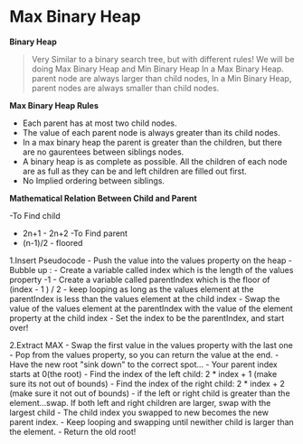 # Max Binary Heap

**Binary Heap**

> Very Similar to a binary search tree, but with different rules!
> We will be doing Max Binary Heap and Min Binary Heap
> In a Max Binary Heap. parent node are always larger than child nodes, In a Min Binary Heap, parent nodes are always smaller than child nodes.

**Max Binary Heap Rules**

- Each parent has at most two child nodes.
- The value of each parent node is always greater than its child nodes.
- In a max binary heap the parent is greater than the children, but there are no gaurentees between siblings nodes.
- A binary heap is as complete as possible. All the children of each node are as full as they can be and left children are filled out first.
- No Implied ordering between siblings.

**Mathematical Relation Between Child and Parent**

-To Find child 
 - 2n+1 - 2n+2
-To Find parent
 - (n-1)/2 - floored

1.Insert Pseudocode
    - Push the value into the values property on the heap
    - Bubble up :
    - Create a variable called index which is the length of the values property -1
    - Create a variable called parentIndex which is the floor of (index - 1 ) / 2
    - keep looping as long as the values element at the parentIndex is less than the values element at the child index
        - Swap the value of the values element at the parentIndex with the value of the element property at the child index
        - Set the index to be the parentIndex, and start over!

2.Extract MAX
    - Swap the first value in the values property with the last one
    - Pop from the values property, so you can return the value at the end.
    - Have the new root "sink down" to the correct spot...
        - Your parent index starts at 0(the root)
        - Find the index of the left child: 2 \* index + 1 (make sure its not out of bounds)
        - Find the index of the right child: 2 \* index + 2 (make sure it not out of bounds)
        - if the left or right child is greater than the element...swap. If both left and right children are larger, swap with the largest child
        - The child index you swapped to new becomes the new parent index.
        - Keep looping and swapping until newither child is larger than the element.
        - Return the old root!
